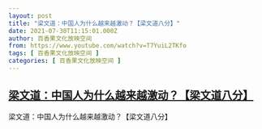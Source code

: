 ```yaml
---
layout: post
title: "梁文道：中国人为什么越来越激动？【梁文道八分】"
date: 2021-07-30T11:15:01.000Z
author: 百香果文化放映空间
from: https://www.youtube.com/watch?v=T7YuiL2TKfo
tags: [ 百香果文化放映空间 ]
categories: [ 百香果文化放映空间 ]
---
```

<!--1627643701000-->
[梁文道：中国人为什么越来越激动？【梁文道八分】](https://www.youtube.com/watch?v=T7YuiL2TKfo)
------

<div>
梁文道：中国人为什么越来越激动？【梁文道八分】
</div>
